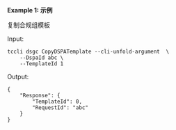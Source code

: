 **Example 1: 示例**

复制合规组模板

Input: 

```
tccli dsgc CopyDSPATemplate --cli-unfold-argument  \
    --DspaId abc \
    --TemplateId 1
```

Output: 
```
{
    "Response": {
        "TemplateId": 0,
        "RequestId": "abc"
    }
}
```

